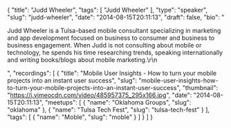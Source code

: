 {
  "title": "Judd Wheeler",
  "tags": [
    "Judd Wheeler"
  ],
  "type": "speaker",
  "slug": "judd-wheeler",
  "date": "2014-08-15T20:11:13",
  "draft": false,
  "bio": "<p>Judd Wheeler is a Tulsa-based mobile consultant specializing in marketing and app development focused on business to consumer and business to business engagement. When Judd is not consulting about mobile or technology, he spends his time researching trends, speaking internationally and writing books/blogs about mobile marketing.\r\n</p>",
  "recordings": [
    {
      "title": "Mobile User Insights - How to turn your mobile projects into an instant user success",
      "slug": "mobile-user-insights-how-to-turn-your-mobile-projects-into-an-instant-user-success",
      "thumbnail": "https://i.vimeocdn.com/video/485957375_295x166.jpg",
      "date": "2014-08-15T20:11:13",
      "meetups": [
        {
          "name": "Oklahoma Groups",
          "slug": "oklahoma"
        },
        {
          "name": "Tulsa Tech Fest",
          "slug": "tulsa-tech-fest"
        }
      ],
      "tags": [
        {
          "name": "Moble",
          "slug": "moble"
        }
      ]
    }
  ]
}